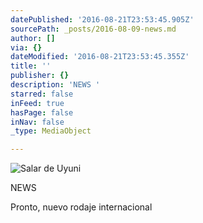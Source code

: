```yaml
---
datePublished: '2016-08-21T23:53:45.905Z'
sourcePath: _posts/2016-08-09-news.md
author: []
via: {}
dateModified: '2016-08-21T23:53:45.355Z'
title: ''
publisher: {}
description: 'NEWS '
starred: false
inFeed: true
hasPage: false
inNav: false
_type: MediaObject

---
```

![Salar de Uyuni](https://the-grid-user-content.s3-us-west-2.amazonaws.com/b077a2ce-152f-4de2-9c37-888d634c51a7.png)

NEWS 

Pronto, nuevo rodaje internacional